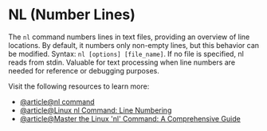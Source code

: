 # NL (Number Lines)

The `nl` command numbers lines in text files, providing an overview of line locations. By default, it numbers only non-empty lines, but this behavior can be modified. Syntax: `nl [options] [file_name]`. If no file is specified, nl reads from stdin. Valuable for text processing when line numbers are needed for reference or debugging purposes.

Visit the following resources to learn more:

- [@article@nl command](https://www.computerhope.com/unix/nl.htm)
- [@article@Linux nl Command: Line Numbering](https://labex.io/tutorials/linux-linux-nl-command-line-numbering-210988)
- [@article@Master the Linux 'nl' Command: A Comprehensive Guide](https://hopeness.medium.com/master-the-linux-nl-command-a-comprehensive-guide-79c6adf50fa9)